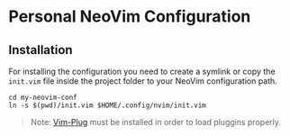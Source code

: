 # Personal NeoVim Configuration

## Installation
For installing the configuration you need to create a symlink or copy the `init.vim` file inside the project folder to your NeoVim configuration path.

```shell
cd my-neovim-conf
ln -s $(pwd)/init.vim $HOME/.config/nvim/init.vim
```
> Note: [Vim-Plug](https://github.com/junegunn/vim-plug#neovim) must be installed in order to load pluggins properly.
